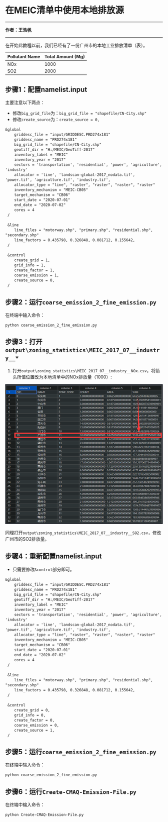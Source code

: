 # 在MEIC清单中使用本地排放源

--------------------

**作者：王浩帆**

--------------------


在开始此教程以前，我们已经有了一份广州市的本地工业排放清单（表）。

| Pollutant Name | Total Amount (Mg) |
| -------------- | ----------------- |
| NOx            | 1000              |
| SO2            | 2000              |


## 步骤1：配置namelist.input

主要注意以下两点：

* 修改`big_grid_file`为：`big_grid_file = "shapefile/CN-City.shp"`
* 修改`create_source`为：`create_source = 0,`

```
&global
    griddesc_file = "input/GRIDDESC.PRD274x181"
    griddesc_name = "PRD274x181"
    big_grid_file = "shapefile/CN-City.shp"
    geotiff_dir = "H:/MEIC/GeoTiff-2017"
    inventory_label = "MEIC"
    inventory_year = "2017"
    sectors = 'transportation', 'residential', 'power', 'agriculture', 'industry'
    allocator = 'line', 'landscan-global-2017_nodata.tif', 'power.tif', 'agriculture.tif', 'industry.tif',
    allocator_type = "line", "raster", "raster", "raster", "raster"
    inventory_mechanism = "MEIC-CB05"
    target_mechanism = "CB06"
    start_date = "2020-07-01"
    end_date = "2020-07-02"
    cores = 4
 /

 &line
    line_files = "motorway.shp", "primary.shp", "residential.shp", "secondary.shp"
    line_factors = 0.435798, 0.326848, 0.081712, 0.155642,
 /

 &control
    create_grid = 1,
    grid_info = 1,
    create_factor = 1,
    coarse_emission = 1,
    create_source = 0,
 /
 ```

 ## 步骤2：运行`coarse_emission_2_fine_emission.py`

 在终端中输入命令：

 ```shell
python coarse_emission_2_fine_emission.py
 ```

## 步骤3：打开`output\zoning_statistics\MEIC_2017_07__industry__*`

1. 打开`output\zoning_statistics\MEIC_2017_07__industry__NOx.csv`，将箭头所值位置改为本地清单中的NOx排放量（1000）:

![修改区域统计结果-NOx](zonalst_nox.png)


同理打开`output\zoning_statistics\MEIC_2017_07__industry__SO2.csv`，修改广州市的SO2排放量。

## 步骤4：重新配置namelist.input

* 只需要修改`&control`部分即可。

```
&global
    griddesc_file = "input/GRIDDESC.PRD274x181"
    griddesc_name = "PRD274x181"
    big_grid_file = "shapefile/CN-City.shp"
    geotiff_dir = "H:/MEIC/GeoTiff-2017"
    inventory_label = "MEIC"
    inventory_year = "2017"
    sectors = 'transportation', 'residential', 'power', 'agriculture', 'industry'
    allocator = 'line', 'landscan-global-2017_nodata.tif', 'power.tif', 'agriculture.tif', 'industry.tif',
    allocator_type = "line", "raster", "raster", "raster", "raster"
    inventory_mechanism = "MEIC-CB05"
    target_mechanism = "CB06"
    start_date = "2020-07-01"
    end_date = "2020-07-02"
    cores = 4
 /

 &line
    line_files = "motorway.shp", "primary.shp", "residential.shp", "secondary.shp"
    line_factors = 0.435798, 0.326848, 0.081712, 0.155642,
 /

 &control
    create_grid = 0,
    grid_info = 0,
    create_factor = 0,
    coarse_emission = 0,
    create_source = 1,
 /
 ```

 ## 步骤5：运行`coarse_emission_2_fine_emission.py`

 在终端中输入命令：

 ```shell
python coarse_emission_2_fine_emission.py
 ```

 ## 步骤6：运行`Create-CMAQ-Emission-File.py`

  在终端中输入命令：

 ```shell
python Create-CMAQ-Emission-File.py
 ```